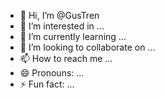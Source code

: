 - 👋 Hi, I’m @GusTren
- 👀 I’m interested in ...
- 🌱 I’m currently learning ...
- 💞️ I’m looking to collaborate on ...
- 📫 How to reach me ...
- 😄 Pronouns: ...
- ⚡ Fun fact: ...

<!---
GusTren/GusTren is a ✨ special ✨ repository because its `README.md` (this file) appears on your GitHub profile.
You can click the Preview link to take a look at your changes.
--->
